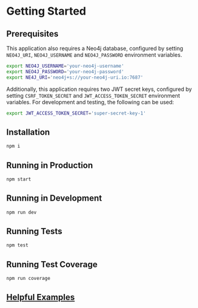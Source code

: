 # Getting Started

## Prerequisites
This application also requires a Neo4j database, configured by setting
`NEO4J_URI`, `NEO4J_USERNAME` and `NEO4J_PASSWORD` environment variables.
```sh
export NEO4J_USERNAME='your-neo4j-username'
export NEO4J_PASSWORD='your-neo4j-password'
export NE4J_URI='neo4j+s://your-neo4j-uri.io:7687'
```

Additionally, this application requires two JWT secret keys, configured by
setting `CSRF_TOKEN_SECRET` and `JWT_ACCESS_TOKEN_SECRET` environment variables.
For development and testing, the following can be used:
```sh
export JWT_ACCESS_TOKEN_SECRET='super-secret-key-1'
```

## Installation
```sh
npm i
```

## Running in Production
```sh
npm start
```

## Running in Development
```sh
npm run dev
```

## Running Tests
```sh
npm test
```

## Running Test Coverage
```sh
npm run coverage
```

## [Helpful Examples](./rest/api.rest)
